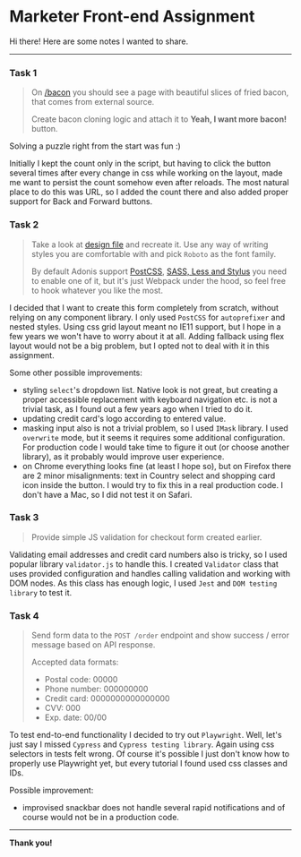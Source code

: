# Marketer Front-end Assignment

Hi there! Here are some notes I wanted to share.

---

### Task 1

> On [/bacon](http://localhost:3333/bacon) you should see a page with beautiful slices of fried bacon, that comes from external source.
>
> Create bacon cloning logic and attach it to **Yeah, I want more bacon!** button.

Solving a puzzle right from the start was fun :)

Initially I kept the count only in the script, but having to click the button several times after every change in css while working on the layout, made me want to persist the count somehow even after reloads. The most natural place to do this was URL, so I added the count there and also added proper support for Back and Forward buttons.

### Task 2

> Take a look at [design file](./design.png) and recreate it. Use any way of writing styles you are comfortable with and pick `Roboto` as the font family.
>
> By default Adonis support [PostCSS](https://docs.adonisjs.com/guides/assets-manager#setup-postcss), [SASS, Less and Stylus](https://docs.adonisjs.com/guides/assets-manager#setup-sass-less-and-stylus) you need to enable one of it, but it's just Webpack under the hood, so feel free to hook whatever you like the most.

I decided that I want to create this form completely from scratch, without relying on any component library. I only used `PostCSS` for `autoprefixer` and nested styles. Using css grid layout meant no IE11 support, but I hope in a few years we won't have to worry about it at all. Adding fallback using flex layout would not be a big problem, but I opted not to deal with it in this assignment.

Some other possible improvements:

- styling `select`'s dropdown list. Native look is not great, but creating a proper accessible replacement with keyboard navigation etc. is not a trivial task, as I found out a few years ago when I tried to do it.
- updating credit card's logo according to entered value.
- masking input also is not a trivial problem, so I used `IMask` library. I used `overwrite` mode, but it seems it requires some additional configuration. For production code I would take time to figure it out (or choose another library), as it probably would improve user experience.
- on Chrome everything looks fine (at least I hope so), but on Firefox there are 2 minor misalignments: text in Country select and shopping card icon inside the button. I would try to fix this in a real production code. I don't have a Mac, so I did not test it on Safari.

### Task 3

> Provide simple JS validation for checkout form created earlier.

Validating email addresses and credit card numbers also is tricky, so I used popular library `validator.js` to handle this. I created `Validator` class that uses provided configuration and handles calling validation and working with DOM nodes. As this class has enough logic, I used `Jest` and `DOM testing library` to test it.

### Task 4

> Send form data to the `POST /order` endpoint and show success / error message based on API response.
>
> Accepted data formats:
>
> - Postal code: 00000
> - Phone number: 000000000
> - Credit card: 0000000000000000
> - CVV: 000
> - Exp. date: 00/00

To test end-to-end functionality I decided to try out `Playwright`. Well, let's just say I missed `Cypress` and `Cypress testing library`. Again using css selectors in tests felt wrong. Of course it's possible I just don't know how to properly use Playwright yet, but every tutorial I found used css classes and IDs.

Possible improvement:

- improvised snackbar does not handle several rapid notifications and of course would not be in a production code.

---

**Thank you!**
